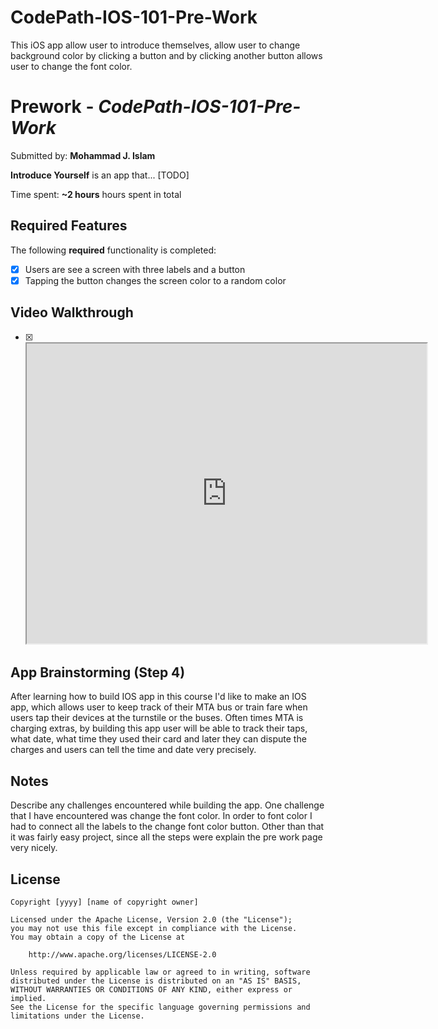 # CodePath-IOS-101-Pre-Work
This iOS app allow user to introduce themselves, allow user to change background color by clicking a button and by clicking another button allows user to change the font color. 

# Prework - *CodePath-IOS-101-Pre-Work*

Submitted by: **Mohammad J. Islam**

**Introduce Yourself** is an app that... [TODO] 

Time spent: **~2 hours** hours spent in total

## Required Features

The following **required** functionality is completed:

- [x] Users are see a screen with three labels and a button
- [x] Tapping the button changes the screen color to a random color
 
## Video Walkthrough
- [x] <iframe src="https://drive.google.com/file/d/1twIFQyRW7YHobadST1B5mLihndVeLyqx/preview" width="640" height="480" allow="autoplay"></iframe>
## App Brainstorming (Step 4)
After learning how to build IOS app in this course I'd like to make an IOS app, which allows user to keep track of their MTA bus or train fare when users tap their devices at the turnstile or the buses. Often times MTA is charging extras, by building this app user will be able to track their taps, what date, what time they used their card and later they can dispute the charges and users can tell the time and date very precisely. 

## Notes

Describe any challenges encountered while building the app.
  One challenge that I have encountered was change the font color. In order to font color I had to connect all the labels to the change font color button. Other than that it was fairly easy project, since all the steps were explain the pre work page very nicely.

## License

    Copyright [yyyy] [name of copyright owner]

    Licensed under the Apache License, Version 2.0 (the "License");
    you may not use this file except in compliance with the License.
    You may obtain a copy of the License at

        http://www.apache.org/licenses/LICENSE-2.0

    Unless required by applicable law or agreed to in writing, software
    distributed under the License is distributed on an "AS IS" BASIS,
    WITHOUT WARRANTIES OR CONDITIONS OF ANY KIND, either express or implied.
    See the License for the specific language governing permissions and
    limitations under the License.
